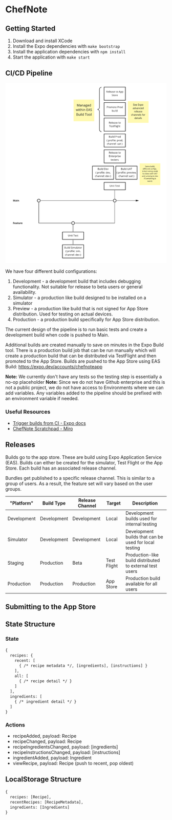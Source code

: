 # ChefNote

## Getting Started
1. Download and install XCode
2. Install the Expo dependencies with `make bootstrap`
3. Install the application dependencies with `npm install`
4. Start the application with `make start`

## CI/CD Pipeline
![CI Pipeline Diagram](docs/images/pipeline.png)

We have four different build configurations:
1. Development - a development build that includes debugging functionality.  Not suitable for release to beta users or general availability.
2. Simulator - a production like build designed to be installed on a simulator
3. Preview - a production like build that is not signed for App Store distribution.  Used for testing on actual devices.
4. Production - a production build specifically for App Store distribution.

The current design of the pipeline is to run basic tests and create a development build when code is pushed to Main.

Additional builds are created manually to save on minutes in the Expo Build tool.  There is a production build job that can be run manually which will create a production build that can be distributed via TestFlight and then promoted to the App Store.  Builds are pushed to the App Store using EAS Build: https://expo.dev/accounts/chefnoteapp

**Note:** We currently don't have any tests so the testing step is essentially a no-op placeholder
**Note:** Since we do not have Github enterprise and this is not a public project, we do not have access to Environments where we can add variables.  Any variables added to the pipeline should be prefixed with an environment variable if needed.
### Useful Resources
* [Trigger builds from CI - Expo docs](https://docs.expo.dev/build/building-on-ci/)
* [ChefNote Scratchpad - Miro](https://miro.com/app/board/o9J_l1HDNQY=/)

## Releases
Builds go to the app store.  These are build using Expo Application Service (EAS).  Builds can either be created for the simulator, Test Flight or the App Store.  Each build has an associated release channel.

Bundles get published to a specific release channel.  This is similar to a group of users.  As a result, the feature set will vary based on the user groups.

| "Platform"  | Build Type  | Release Channel | Target      | Description                                              |
| ----------- | ----------- | --------------- | ----------- | -------------------------------------------------------- |
| Development | Development | Development     | Local       | Development builds used for internal testing             |
| Simulator   | Development | Development     | Local       | Development builds that can be used for local testing    |
| Staging     | Production  | Beta            | Test Flight | Production-like build distributed to external test users |
| Production  | Production  | Production      | App Store   | Production build available for all users                 |


## Submitting to the App Store


## State Structure
### State
```
{
  recipes: {
    recent: [
      { /* recipe metadata */, [ingredients], [instructions] }
    ],
    all: [
      { /* recipe detail */ }
    ]
  ],
  ingredients: [
    { /* ingredient detail */ }
  ]
}
```

### Actions
* recipeAdded, payload: Recipe
* recipeChanged, payload: Recipe
* recipeIngredientsChanged, payload: [ingredients]
* recipeInstructionsChanged, payload: [instructions]
* ingredientAdded, payload: Ingredient
* viewRecipe, payload: Recipe (push to recent, pop oldest)


## LocalStorage Structure
```
{
  recipes: [Recipe],
  recentRecipes: [RecipeMetadata],
  ingredients: [Ingredients]
}
```
